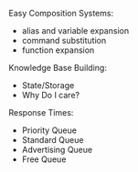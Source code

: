 Easy Composition Systems:

- alias and variable expansion
- command substitution
- function expansion

Knowledge Base Building:

- State/Storage
- Why Do I care?

Response Times:

- Priority Queue
- Standard Queue
- Advertising Queue
- Free Queue
